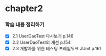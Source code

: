 # chapter2


### 학습 내용 정리하기
- [x] 2.1 UserDaoTest 다시보기 p.146
- [x] 2.2 UserDaoTest의 개선 p.154
- [x] 2.3 개발자를 위한 테스팅 프레임워크 JUnit p.161